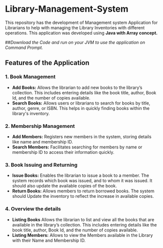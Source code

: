 # Library-Management-System
This repository has the development of Management system Application for Librarians to help with managing the Library Inventories with different operations. This application was developed using **Java with Array concept.**

##*Download the Code and run on your JVM to use the application on Command Prompt.*

## Features of the Application
### 1. Book Management
* **Add Books:** Allows the librarian to add new books to the library’s collection. This includes entering details like the book title, author, Book Id, and the number of copies available.
* **Search Books:** Allows users or librarians to search for books by title, author, genre, or ISBN. This helps in quickly finding books within the library's inventory.

### 2. Membership Management
* **Add Members:** Registers new members in the system, storing details like name and membership ID.
* **Search Members:** Facilitates searching for members by name or membership ID to access their information quickly.
  
### 3. Book Issuing and Returning
* **Issue Books:** Enables the librarian to issue a book to a member. The system records which book was issued, and to whom it was issued. It should also update the available copies of the book.
* **Return Books:** Allows members to return borrowed books. The system should Update the inventory to reflect the increase in available copies.

### 4. Overview the details
* **Listing Books** Allows the librarian to list and view all the books that are available in the library’s collection. This includes entering details like the book title, author, Book Id, and the number of copies available.
* **Listing Members:** Allows to view the Members available in the Library with their Name and Membership ID.

